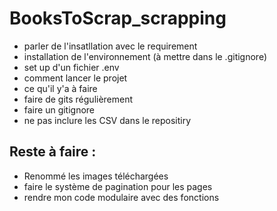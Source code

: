# BooksToScrap_scrapping


- parler de l'insatllation avec le requirement 
- installation de l'environnement (à mettre dans le .gitignore)
- set up d'un fichier .env 
- comment lancer le projet 
- ce qu'il y'a à faire
- faire de gits régulièrement
- faire un gitignore
- ne pas inclure les CSV dans le repositiry
## Reste à faire : 
- Renommé les images téléchargées
- faire le système de pagination pour les pages 
- rendre mon code modulaire avec des fonctions
